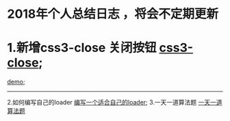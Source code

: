 # 2018年个人总结日志 ，将会不定期更新
1.新增css3-close  关闭按钮
[css3-close](https://github.com/qingclass/2018/blob/master/css3-close/css-close.html);
=========================
[demo](http://ai.newweigang.cn/2018/css3-close/css-close.html);
********************
2.如何编写自己的loader
[编写一个适合自己的loader](https://github.com/qingclass/2018);
3.一天一道算法题
[一天一道算法题](https://github.com/qingclass/2018/tree/master/algorithm)
